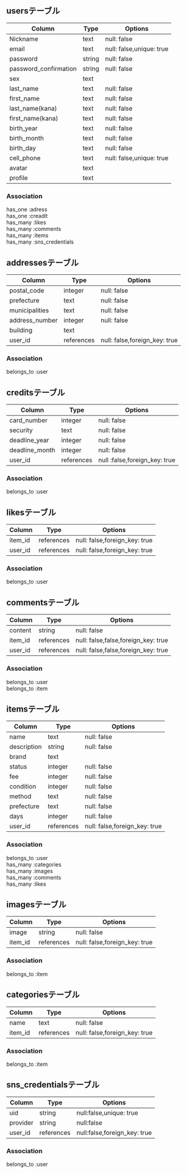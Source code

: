 ## usersテーブル

|Column|Type|Options|
|------|----|-------|
|Nickname|text|null: false|
|email|text|null: false,unique: true|
|password|string|null: false|
|password_confirmation|string|null: false|
|sex|text||
|last_name|text|null: false|
|first_name|text|null: false|
|last_name(kana)|text|null: false|
|first_name(kana)|text|null: false|
|birth_year|text|null: false|
|birth_month|text|null: false|
|birth_day|text|null: false|
|cell_phone|text|null: false,unique: true|
|avatar|text||
|profile|text||

### Association
has_one :adress  
has_one :creadit  
has_many :likes  
has_many :comments  
has_many :items  
has_many :sns_credentials  

## addressesテーブル

|Column|Type|Options|
|------|----|-------|
|postal_code|integer|null: false|
|prefecture|text|null: false|
|municipalities|text|null: false|
|address_number|integer|null: false|
|building|text||
|user_id|references|null: false,foreign_key: true|

### Association
belongs_to :user

## creditsテーブル

|Column|Type|Options|
|------|----|-------|
|card_number|integer|null: false|
|security|text|null: false|
|deadline_year|integer|null: false|
|deadline_month|integer|null: false|
|user_id|references|null :false,foreign_key: true|

### Association
belongs_to :user

## likesテーブル

|Column|Type|Options|
|------|----|-------|
|item_id|references|null: false,foreign_key: true|
|user_id|references|null: false,foreign_key: true|

### Association
belongs_to :user

## commentsテーブル

|Column|Type|Options|
|------|----|-------|
|content|string|null: false|
|item_id|references|null: false,false,foreign_key: true|
|user_id|references|null: false,false,foreign_key: true|

### Association
belongs_to :user  
belongs_to :item

## itemsテーブル

|Column|Type|Options|
|------|----|-------|
|name|text|null: false|
|description|string|null: false|
|brand|text||
|status|integer|null: false|
|fee|integer|null: false|
|condition|integer|null: false|
|method|text|null: false|
|prefecture|text|null: false|
|days|integer|null: false|
|user_id|references|null: false,foreign_key: true|

### Association
belongs_to :user  
has_many :categories  
has_many :images  
has_many :comments  
has_many :likes  

## imagesテーブル

|Column|Type|Options|
|------|----|-------|
|image|string|null: false|
|item_id|references|null: false,foreign_key: true|

### Association
belongs_to :item

## categoriesテーブル

|Column|Type|Options|
|------|----|-------|
|name|text|null: false|
|item_id|references|null: false,foreign_key: true|

### Association
belongs_to :item

## sns_credentialsテーブル

|Column|Type|Options|
|------|----|-------|
|uid|string|null:false,unique: true|
|provider|string|null:false|
|user_id|references|null:false,foreign_key: true|

### Association
belongs_to :user
